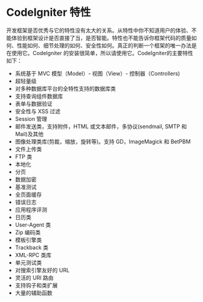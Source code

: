 # CodeIgniter 特性

开发框架是否优秀与它的特性没有太大的关系。从特性中你不知道用户的体验、不能体验到框架设计是否直接了当，是否智能。特性也不能告诉你框架代码的质量如何、性能如何、细节处理的如何、安全性如何。真正的判断一个框架的唯一办法是在使用它。CodeIgniter 的安装很简单，所以请使用它。CodeIgniter的主要特性如下：

-  系统基于 MVC 模型（Model）- 视图（View）- 控制器（Controllers)
-  超轻量级
-  对多种数据库平台的全特性支持的数据库类
-  支持查询组件数据库
-  表单与数据验证
-  安全性与 XSS 过滤
-  Session 管理
-  邮件发送类，支持附件，HTML 或文本邮件，多协议(sendmail, SMTP 和 Mail)及其他
-  图像处理类库(剪裁，缩放，旋转等)。支持 GD，ImageMagick 和 BetPBM
-  文件上传类
-  FTP 类
-  本地化
-  分页
-  数据加密
-  基准测试
-  全页面缓存
-  错误日志
-  应用程序评测
-  日历类
-  User-Agent 类
-  Zip 编码类
-  模板引擎类
-  Trackback 类
-  XML-RPC 类库
-  单元测试类
-  对搜索引擎友好的 URL
-  灵活的 URI 路由
-  支持钩子和类扩展
-  大量的辅助函数

